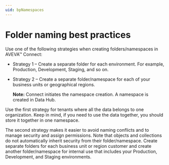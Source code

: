 ```yaml
---
uid: bpNamespaces
---
```


# Folder naming best practices

Use one of the following strategies when creating folders/namespaces in AVEVA™ Connect:

- Strategy 1 &ndash; Create a separate folder for each environment. For example, Production, Development, Staging, and so on.

- Strategy 2 &ndash; Create a separate folder/namespace for each of your business units or geographical regions.
 
    **Note:** Connect initiates the namespace creation. A namespace is created in Data Hub. 

Use the first strategy for tenants where all the data belongs to one organization. Keep in mind, if you need to use the data together, you should store it together in one namespace.

The second strategy makes it easier to avoid naming conflicts and to manage security and assign permissions. Note that objects and collections do not automatically inherit security from their folder/namespace. Create separate folders for each business unit or region customer and create another folder/namespace for internal use that includes your Production, Development, and Staging environments.
